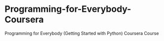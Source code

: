 # Programming-for-Everybody-Coursera
Programming for Everybody (Getting Started with Python) Coursera Course
